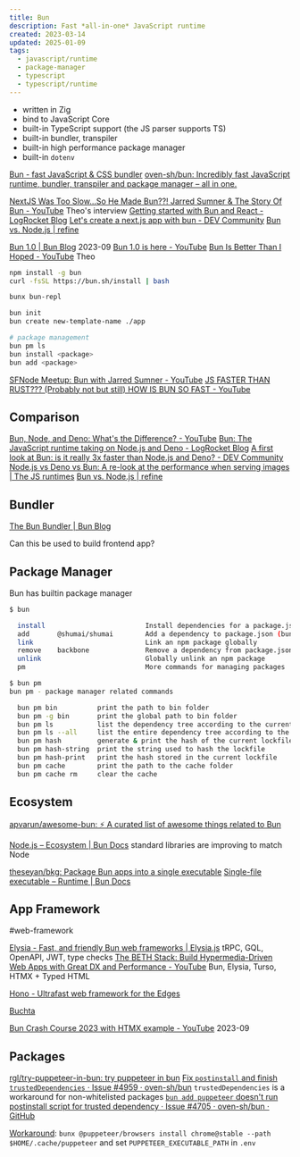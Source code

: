 ```yaml
---
title: Bun
description: Fast *all-in-one* JavaScript runtime
created: 2023-03-14
updated: 2025-01-09
tags:
  - javascript/runtime
  - package-manager
  - typescript
  - typescript/runtime
---
```


- written in Zig
- bind to JavaScript Core
- built-in TypeScript support (the JS parser supports TS)
- built-in bundler, transpiler
- built-in high performance package manager
- built-in `dotenv`

[Bun - fast JavaScript & CSS bundler](https://bun.sh/)
[oven-sh/bun: Incredibly fast JavaScript runtime, bundler, transpiler and package manager – all in one.](https://github.com/oven-sh/bun)

[NextJS Was Too Slow...So He Made Bun??! Jarred Sumner & The Story Of Bun - YouTube](https://www.youtube.com/watch?v=rL4qpniIR7o) Theo's interview
[Getting started with Bun and React - LogRocket Blog](https://blog.logrocket.com/getting-started-bun-react/)
[Let's create a next.js app with bun - DEV Community](https://dev.to/ashirbadgudu/lets-create-a-nextjs-app-with-bun-48l6)
[Bun vs. Node.js | refine](https://refine.dev/blog/bun-js-vs-node/)

[Bun 1.0 | Bun Blog](https://bun.sh/blog/bun-v1.0) 2023-09
[Bun 1.0 is here - YouTube](https://www.youtube.com/watch?v=BsnCpESUEqM)
[Bun Is Better Than I Hoped - YouTube](https://www.youtube.com/watch?v=dQkv5C-Lfkw) Theo

```sh
npm install -g bun
curl -fsSL https://bun.sh/install | bash

bunx bun-repl

bun init
bun create new-template-name ./app

# package management
bun pm ls
bun install <package>
bun add <package>
```

[SFNode Meetup: Bun with Jarred Sumner - YouTube](https://www.youtube.com/watch?v=eF48Ar-JjT8)
[JS FASTER THAN RUST??? (Probably not but still) HOW IS BUN SO FAST - YouTube](https://www.youtube.com/watch?v=Rp5yvwX7orE)

## Comparison

[Bun, Node, and Deno: What's the Difference? - YouTube](https://www.youtube.com/watch?v=ApRGWUpW9wg)
[Bun: The JavaScript runtime taking on Node.js and Deno - LogRocket Blog](https://blog.logrocket.com/bun-javascript-runtime-taking-node-js-deno/)
[A first look at Bun: is it really 3x faster than Node.js and Deno? - DEV Community](https://dev.to/builderio/a-first-look-at-bun-is-it-really-3x-faster-than-nodejs-and-deno-45od)
[Node.js vs Deno vs Bun: A re-look at the performance when serving images | The JS runtimes](https://medium.com/deno-the-complete-reference/node-js-vs-deno-vs-bun-a-re-look-at-the-performance-when-serving-images-87a972c9257)
[Bun vs. Node.js | refine](https://refine.dev/blog/bun-js-vs-node/)

## Bundler

[The Bun Bundler | Bun Blog](https://bun.sh/blog/bun-bundler)

Can this be used to build frontend app?

## Package Manager

Bun has builtin package manager

```sh
$ bun

  install                         Install dependencies for a package.json (bun i)
  add       @shumai/shumai        Add a dependency to package.json (bun a)
  link                            Link an npm package globally
  remove    backbone              Remove a dependency from package.json (bun rm)
  unlink                          Globally unlink an npm package
  pm                              More commands for managing packages

$ bun pm
bun pm - package manager related commands

  bun pm bin          print the path to bin folder
  bun pm -g bin       print the global path to bin folder
  bun pm ls           list the dependency tree according to the current lockfile
  bun pm ls --all     list the entire dependency tree according to the current lockfile
  bun pm hash         generate & print the hash of the current lockfile
  bun pm hash-string  print the string used to hash the lockfile
  bun pm hash-print   print the hash stored in the current lockfile
  bun pm cache        print the path to the cache folder
  bun pm cache rm     clear the cache
```

## Ecosystem

[apvarun/awesome-bun: ⚡️ A curated list of awesome things related to Bun](https://github.com/apvarun/awesome-bun)

[Node.js – Ecosystem | Bun Docs](https://bun.sh/docs/ecosystem/nodejs) standard libraries are improving to match Node

[theseyan/bkg: Package Bun apps into a single executable](https://github.com/theseyan/bkg)
[Single-file executable – Runtime | Bun Docs](https://bun.sh/docs/bundler/executables)

## App Framework

#web-framework

[Elysia - Fast, and friendly Bun web frameworks | Elysia.js](https://elysiajs.com/) tRPC, GQL, OpenAPI, JWT, type checks
[The BETH Stack: Build Hypermedia-Driven Web Apps with Great DX and Performance - YouTube](https://www.youtube.com/watch?v=cpzowDDJj24) Bun, Elysia, Turso, HTMX + Typed HTML

[Hono - Ultrafast web framework for the Edges](https://hono.dev/)

[Buchta](https://buchtajs.com/)

[Bun Crash Course 2023 with HTMX example - YouTube](https://www.youtube.com/watch?v=zNE5H6nOeCI) 2023-09

## Packages

[rgl/try-puppeteer-in-bun: try puppeteer in bun](https://github.com/rgl/try-puppeteer-in-bun)
[Fix `postinstall` and finish `trustedDependencies` · Issue #4959 · oven-sh/bun](https://github.com/oven-sh/bun/issues/4959) `trustedDependencies` is a workaround for non-whitelisted packages
[`bun add puppeteer` doesn't run postinstall script for trusted dependency · Issue #4705 · oven-sh/bun · GitHub](https://github.com/oven-sh/bun/issues/4705)

[Workaround](https://github.com/oven-sh/bun/issues/4705#issuecomment-1726000489):
`bunx @puppeteer/browsers install chrome@stable --path $HOME/.cache/puppeteer`
and set `PUPPETEER_EXECUTABLE_PATH` in `.env`
